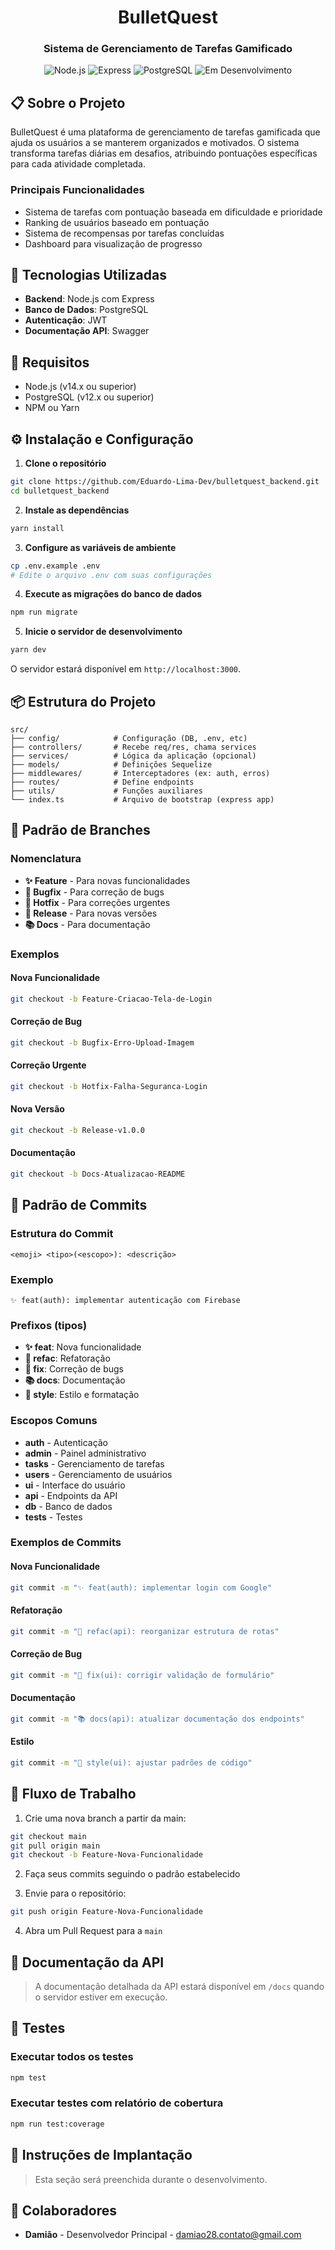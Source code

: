 <div align="center">
  <h1>BulletQuest</h1>
  <h3>Sistema de Gerenciamento de Tarefas Gamificado</h3>
  <p>
    <img src="https://img.shields.io/badge/Node.js-339933?style=for-the-badge&logo=nodedotjs&logoColor=white" alt="Node.js" />
    <img src="https://img.shields.io/badge/Express-000000?style=for-the-badge&logo=express&logoColor=white" alt="Express" />
    <img src="https://img.shields.io/badge/PostgreSQL-316192?style=for-the-badge&logo=postgresql&logoColor=white" alt="PostgreSQL" />
    <img src="https://img.shields.io/badge/Em%20Desenvolvimento-FF5722?style=for-the-badge" alt="Em Desenvolvimento" />
  </p>
</div>

## 📋 Sobre o Projeto

BulletQuest é uma plataforma de gerenciamento de tarefas gamificada que ajuda os usuários a se manterem organizados e motivados. O sistema transforma tarefas diárias em desafios, atribuindo pontuações específicas para cada atividade completada.

### Principais Funcionalidades
- Sistema de tarefas com pontuação baseada em dificuldade e prioridade
- Ranking de usuários baseado em pontuação
- Sistema de recompensas por tarefas concluídas
- Dashboard para visualização de progresso

## 🚀 Tecnologias Utilizadas

- **Backend**: Node.js com Express
- **Banco de Dados**: PostgreSQL
- **Autenticação**: JWT
- **Documentação API**: Swagger

## 🔧 Requisitos

- Node.js (v14.x ou superior)
- PostgreSQL (v12.x ou superior)
- NPM ou Yarn

## ⚙️ Instalação e Configuração

1. **Clone o repositório**
```bash
git clone https://github.com/Eduardo-Lima-Dev/bulletquest_backend.git
cd bulletquest_backend
```

2. **Instale as dependências**
```bash
yarn install
```

3. **Configure as variáveis de ambiente**
```bash
cp .env.example .env
# Edite o arquivo .env com suas configurações
```

4. **Execute as migrações do banco de dados**
```bash
npm run migrate
```

5. **Inicie o servidor de desenvolvimento**
```bash
yarn dev
```

O servidor estará disponível em `http://localhost:3000`.

## 📦 Estrutura do Projeto

```
src/
├── config/            # Configuração (DB, .env, etc)
├── controllers/       # Recebe req/res, chama services
├── services/          # Lógica da aplicação (opcional)
├── models/            # Definições Sequelize
├── middlewares/       # Interceptadores (ex: auth, erros)
├── routes/            # Define endpoints
├── utils/             # Funções auxiliares
└── index.ts           # Arquivo de bootstrap (express app)
```

## 🌲 Padrão de Branches

### Nomenclatura
- **✨ Feature** - Para novas funcionalidades
- **🐛 Bugfix** - Para correção de bugs
- **🚨 Hotfix** - Para correções urgentes
- **🚀 Release** - Para novas versões
- **📚 Docs** - Para documentação

### Exemplos
#### Nova Funcionalidade
```bash
git checkout -b Feature-Criacao-Tela-de-Login
```
#### Correção de Bug
```bash
git checkout -b Bugfix-Erro-Upload-Imagem
```
#### Correção Urgente
```bash
git checkout -b Hotfix-Falha-Seguranca-Login
```
#### Nova Versão
```bash
git checkout -b Release-v1.0.0
```
#### Documentação
```bash
git checkout -b Docs-Atualizacao-README
```

## 📝 Padrão de Commits

### Estrutura do Commit
```
<emoji> <tipo>(<escopo>): <descrição>
```

### Exemplo
```
✨ feat(auth): implementar autenticação com Firebase
```

### Prefixos (tipos)
- **✨ feat**: Nova funcionalidade
- **🔨 refac**: Refatoração
- **🐛 fix**: Correção de bugs
- **📚 docs**: Documentação
- **💅 style**: Estilo e formatação

### Escopos Comuns
- **auth** - Autenticação
- **admin** - Painel administrativo
- **tasks** - Gerenciamento de tarefas
- **users** - Gerenciamento de usuários
- **ui** - Interface do usuário
- **api** - Endpoints da API
- **db** - Banco de dados
- **tests** - Testes

### Exemplos de Commits

#### Nova Funcionalidade
```bash
git commit -m "✨ feat(auth): implementar login com Google"
```

#### Refatoração
```bash
git commit -m "🔨 refac(api): reorganizar estrutura de rotas"
```

#### Correção de Bug
```bash
git commit -m "🐛 fix(ui): corrigir validação de formulário"
```

#### Documentação
```bash
git commit -m "📚 docs(api): atualizar documentação dos endpoints"
```

#### Estilo
```bash
git commit -m "💅 style(ui): ajustar padrões de código"
```

## 🔄 Fluxo de Trabalho

1. Crie uma nova branch a partir da main:
```bash
git checkout main
git pull origin main
git checkout -b Feature-Nova-Funcionalidade
```

2. Faça seus commits seguindo o padrão estabelecido

3. Envie para o repositório:
```bash
git push origin Feature-Nova-Funcionalidade
```

4. Abra um Pull Request para a ```main```

## 📖 Documentação da API

> A documentação detalhada da API estará disponível em `/docs` quando o servidor estiver em execução.

## 🧪 Testes

### Executar todos os testes
```bash
npm test
```

### Executar testes com relatório de cobertura
```bash
npm run test:coverage
```

## 🚀 Instruções de Implantação

> Esta seção será preenchida durante o desenvolvimento.

## 👥 Colaboradores

- **Damião** - Desenvolvedor Principal - [damiao28.contato@gmail.com](mailto:damiao28.contato@gmail.com)
